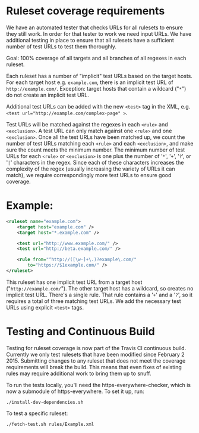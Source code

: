 # Ruleset coverage requirements

We have an automated tester that checks URLs for all rulesets to ensure they
still work. In order for that tester to work we need input URLs. We have
additional testing in place to ensure that all rulesets have a sufficient number
of test URLs to test them thoroughly.

Goal: 100% coverage of all targets and all branches of all regexes in each ruleset.

Each ruleset has a number of "implicit" test URLs based on the target hosts. For
each target host e.g. `example.com`, there is an implicit test URL of
`http://example.com/`. Exception: target hosts that contain a wildcard ("`*`") do
not create an implicit test URL.

Additional test URLs can be added with the new `<test>` tag in the XML, e.g.
`<test url="http://example.com/complex-page" >`.

Test URLs will be matched against the regexes in each `<rule>` and `<exclusion>`. A
test URL can only match against one `<rule>` and one `<exclusion>`. Once all the
test URLs have been matched up, we count the number of test URLs matching each
`<rule>` and each `<exclusion>`, and make sure the count meets the minimum number.
The minimum number of test URLs for each `<rule>` or `<exclusion>` is one plus the
number of '`*`', '`+`', '`?`', or '`|`' characters in the regex. Since each of these
characters increases the complexity of the regex (usually increasing the variety
of URLs it can match), we require correspondingly more test URLs to ensure good
coverage.

# Example:
```xml
<ruleset name="example.com">
	<target host="example.com" />
	<target host="*.example.com" />

	<test url="http://www.example.com/" />
	<test url="http://beta.example.com/" />

	<rule from="^http://([\w-]+\.)?example\.com/"
		to="https://$1example.com/" />
</ruleset>
```
This ruleset has one implicit test URL from a target host
("`http://example.com/`"). The other target host has a wildcard, so creates no
implicit test URL. There's a single rule. That rule contains a '`+`' and a '`?`', so
it requires a total of three matching test URLs. We add the necessary test URLs
using explicit `<test>` tags.

# Testing and Continuous Build

Testing for ruleset coverage is now part of the Travis CI continuous build.
Currently we only test rulesets that have been modified since February 2 2015.
Submitting changes to any ruleset that does not meet the coverage requirements
will break the build. This means that even fixes of existing rules may require
additional work to bring them up to snuff.

To run the tests locally, you'll need the https-everywhere-checker, which is now
a submodule of https-everywhere. To set it up, run:

    ./install-dev-dependencies.sh

To test a specific ruleset:

    ./fetch-test.sh rules/Example.xml
